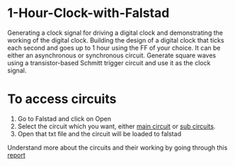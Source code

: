 # 1-Hour-Clock-with-Falstad
Generating a clock signal for driving a digital clock and demonstrating the working of the  digital clock. Building the design of a digital clock that ticks each second and goes up to 1  hour using the FF of your choice. It can be either an asynchronous or synchronous circuit.  Generate square waves using a transistor-based Schmitt trigger circuit and use it as the  clock signal.

# To access circuits

1. Go to Falstad and click on Open
2. Select the circuit which you want, either [main circuit](Circuits/Main%20Circuit) or [sub circuits](Circuits/Sub%20Circuits).
3. Open that txt file and the circuit will be loaded to falstad

Understand more about the circuits and their working by going through this [report](Elec_report.pdf)
